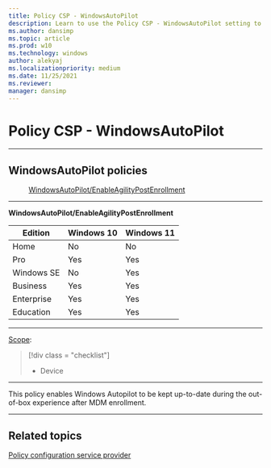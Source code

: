```yaml
---
title: Policy CSP - WindowsAutoPilot
description: Learn to use the Policy CSP - WindowsAutoPilot setting to enable or disable Autopilot Agility feature.
ms.author: dansimp
ms.topic: article
ms.prod: w10
ms.technology: windows
author: alekyaj
ms.localizationpriority: medium
ms.date: 11/25/2021
ms.reviewer: 
manager: dansimp
---
```


# Policy CSP - WindowsAutoPilot



<hr/>

<!--Policies-->
## WindowsAutoPilot policies  

<dl>
  <dd>
    <a href="#windowsautopilot-enableagilitypostenrollment">WindowsAutoPilot/EnableAgilityPostEnrollment</a>
  </dd>
</dl>


<hr/>

<!--Policy-->
<a href="" id="windowsautopilot-enableagilitypostenrollment"></a>**WindowsAutoPilot/EnableAgilityPostEnrollment**  

<!--SupportedSKUs-->

|Edition|Windows 10|Windows 11|
|--- |--- |--- |
|Home|No|No|
|Pro|Yes|Yes|
|Windows SE|No|Yes|
|Business|Yes|Yes|
|Enterprise|Yes|Yes|
|Education|Yes|Yes|

<!--/SupportedSKUs-->
<hr/>

<!--Scope-->
[Scope](./policy-configuration-service-provider.md#policy-scope):

> [!div class = "checklist"]
> * Device

<hr/>

<!--/Scope-->
<!--Description-->
This policy enables Windows Autopilot to be kept up-to-date during the out-of-box experience after MDM enrollment.

<!--/Description-->
<!--SupportedValues-->

<!--/SupportedValues-->
<!--Example-->

<!--/Example-->
<!--Validation-->

<!--/Validation-->
<!--/Policy-->
<hr/>

<!--/Policies-->

## Related topics
[Policy configuration service provider](policy-configuration-service-provider.md)